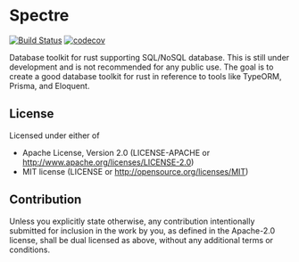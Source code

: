 # Spectre

[![Build Status](https://github.com/Quadriphobs1/spectre/workflows/ci/badge.svg?branch=master&event=push)](https://github.com/Quadriphobs1/spectre/actions)
[![codecov](https://codecov.io/gh/Quadriphobs1/spectre/branch/master/graph/badge.svg)](https://codecov.io/gh/Quadriphobs1/spectre)

Database toolkit for rust supporting SQL/NoSQL database. This is still under development and is not recommended for any public use. The goal is to create a good database toolkit for rust in reference to tools like TypeORM, Prisma, and Eloquent.

## License

Licensed under either of

- Apache License, Version 2.0 (LICENSE-APACHE or http://www.apache.org/licenses/LICENSE-2.0)
- MIT license (LICENSE or http://opensource.org/licenses/MIT)

## Contribution

Unless you explicitly state otherwise, any contribution intentionally submitted for inclusion in the work by you, as defined in the Apache-2.0 license, shall be dual licensed as above, without any additional terms or conditions.
